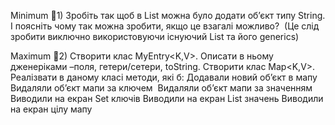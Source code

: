 Minimum 1) Зробіть так щоб в List<Integer> можна було додати об’єкт типу String. І поясніть чому так можна зробити, якщо це взагалі
можливо?  (Це слід зробити виключно використовуючи існуючий List та його generics)

Maximum 2) Створити клас MyEntry<K,V>.
Описати в ньому дженеріками –поля, гетери/сетери, toString.
Створити клас Map<K,V>. Реалізвати в даному класі методи, які б:
Додавали новий об’єкт в мапу
Видаляли об’єкт мапи за ключем 
Видаляли об’єкт мапи за значенням
Виводили на екран Set ключів
Виводили на екран List значень
Виводили на екран цілу мапу
